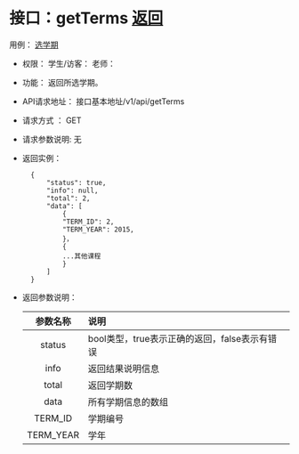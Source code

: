 ﻿<!-- markdownlint-disable MD033-->
<!-- 禁止MD033类型的警告 https://www.npmjs.com/package/markdownlint -->

# 接口：getTerms  [返回](../README.md)
  用例： [选学期](../UseCase/xuanxueqi.md)

- 权限：
    学生/访客：
    老师：

- 功能：
    返回所选学期。

- API请求地址：
   接口基本地址/v1/api/getTerms

- 请求方式 ：
    GET

- 请求参数说明:
    无

- 返回实例：

        {
            "status": true,
            "info": null,
            "total": 2,
            "data": [
                {
                "TERM_ID": 2,
                "TERM_YEAR": 2015,
                }，
                {
                ...其他课程
                }
            ]
        }

- 返回参数说明：

  |参数名称|说明|
  |:---------:|:--------------------------------------------------------|
  |status|bool类型，true表示正确的返回，false表示有错误|
  |info|返回结果说明信息|
  |total|返回学期数|
  |data|所有学期信息的数组|
  |TERM_ID|学期编号|
  |TERM_YEAR|学年|
  



